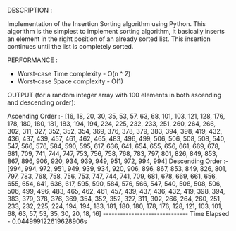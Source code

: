 DESCRIPTION :

Implementation of the Insertion Sorting algorithm using Python. This algorithm is the simplest to implement sorting algorithm, it basically inserts an element in the right position of an already sorted list. This insertion continues until the list is completely sorted.

PERFORMANCE :
<ul>
    <li>Worst-case Time complexity -  O(n ^ 2) </li>
    <li>Worst-case Space complexity - O(1) </li>
</ul>

OUTPUT (for a random integer array with 100 elements in both ascending and descending order):

<p>Ascending Order :-
[16, 18, 20, 30, 35, 53, 57, 63, 68, 101, 103, 121, 128, 176, 178, 180, 180, 181, 183, 194, 194, 224, 225, 232, 233, 251, 260, 264, 266, 302, 311, 327, 352, 352, 354, 369, 376, 378, 379, 383, 394, 398, 419, 432, 436, 437, 439, 457, 461, 462, 465, 483, 496, 499, 506, 506, 508, 508, 540, 547, 566, 576, 584, 590, 595, 617, 636, 641, 654, 655, 656, 661, 669, 678, 681, 709, 741, 744, 747, 753, 756, 758, 768, 783, 797, 801, 826, 849, 853, 867, 896, 906, 920, 934, 939, 949, 951, 972, 994, 994]
Descending Order :-
[994, 994, 972, 951, 949, 939, 934, 920, 906, 896, 867, 853, 849, 826, 801, 797, 783, 768, 758, 756, 753, 747, 744, 741, 709, 681, 678, 669, 661, 656, 655, 654, 641, 636, 617, 595, 590, 584, 576, 566, 547, 540, 508, 508, 506, 506, 499, 496, 483, 465, 462, 461, 457, 439, 437, 436, 432, 419, 398, 394, 383, 379, 378, 376, 369, 354, 352, 352, 327, 311, 302, 266, 264, 260, 251, 233, 232, 225, 224, 194, 194, 183, 181, 180, 180, 178, 176, 128, 121, 103, 101, 68, 63, 57, 53, 35, 30, 20, 18, 16]
------------------------------
Time Elapsed - 0.044999122619628906s</p>